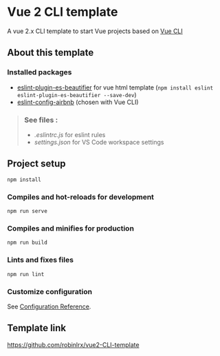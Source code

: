 # Vue 2 CLI template

A vue 2.x CLI template to start Vue projects based on [Vue CLI](https://cli.vuejs.org/)

## About this template

### Installed packages
- [eslint-plugin-es-beautifier](https://github.com/dai-shi/es-beautifier#usage-eslint-plugin) for vue html template (``` npm install eslint eslint-plugin-es-beautifier --save-dev ```)
- [eslint-config-airbnb](https://github.com/airbnb/javascript) (chosen with Vue CLI)

> ### See files :
>
> - *.eslintrc.js* for eslint rules
> - *settings.json* for VS Code workspace settings

## Project setup
```
npm install
```

### Compiles and hot-reloads for development
```
npm run serve
```

### Compiles and minifies for production
```
npm run build
```

### Lints and fixes files
```
npm run lint
```

### Customize configuration
See [Configuration Reference](https://cli.vuejs.org/config/).

## Template link
https://github.com/robinlrx/vue2-CLI-template
